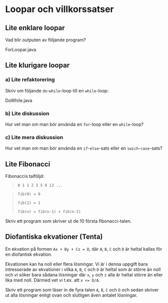 Loopar och villkorssatser
=========================

Lite enklare loopar
-------------------

Vad blir outputen av följande program?

ForLoopar.java

Lite klurigare loopar
---------------------

### a) Lite refaktorering

Skriv om följande `do`-`while`-loop till en `while`-loop:

DoWhile.java

### b) Lite diskussion

Hur vet man om man bör använda en `for`-loop eller en `while`-loop?

### c) Lite mera diskussion

Hur vet man om man bör använda en `if`-`else`-sats eller en `swich`-`case`-sats?

Lite Fibonacci
--------------

Fibonaccis talföljd: 

> `0 1 1 2 3 5 8 13 ...`

> `fib(0) = 0`
>
> `fib(1) = 1`
>
> `fib(n) = fib(n-1) + fib(n-2)`

Skriv ett program som skriver ut de 10 första fibonacci-talen.

Diofantiska ekvationer (Tenta)
------------------------------

En ekvation på formen `Ax + By + Cz = D`, där `A`, `B`, `C` och `D` är heltal kallas för en diofantisk ekvation.

Ekvationen kan ha noll eller flera lösningar. Vi är i denna uppgift bara intresserade av ekvationer i vilka `A`, `B`, `C` och `D` är heltal som är större än noll och vi söker bara sådana lösningar där `x`, `y` och `z` alla är heltal större än eller lika med noll. Därmed vet vi t.ex. att `x <= D/A`. 

Skriv ett program som läser in de fyra talen `A`, `B`, `C` och `D` och sedan skriver ut alla lösningar enligt ovan och slutligen även antalet lösningar.
